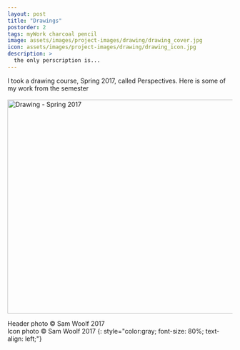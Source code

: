 ```yaml
---
layout: post
title: "Drawings"
postorder: 2
tags: myWork charcoal pencil
image: assets/images/project-images/drawing/drawing_cover.jpg
icon: assets/images/project-images/drawing/drawing_icon.jpg
description: >
  the only perscription is...
---
```

I took a drawing course, Spring 2017, called Perspectives. Here is some of my work from the semester
<br><br>
<a data-flickr-embed="true"  href="https://www.flickr.com/photos/141235365@N08/albums/72157680252932713" title="Drawing - Spring 2017"><img src="https://c1.staticflickr.com/5/4174/34273975502_8eb4af6076_z.jpg" width="640" height="480" alt="Drawing - Spring 2017"></a><script async src="//embedr.flickr.com/assets/client-code.js" charset="utf-8"></script>

Header photo &copy; Sam Woolf 2017<br>
Icon photo &copy; Sam Woolf 2017
{: style="color:gray; font-size: 80%; text-align: left;"}